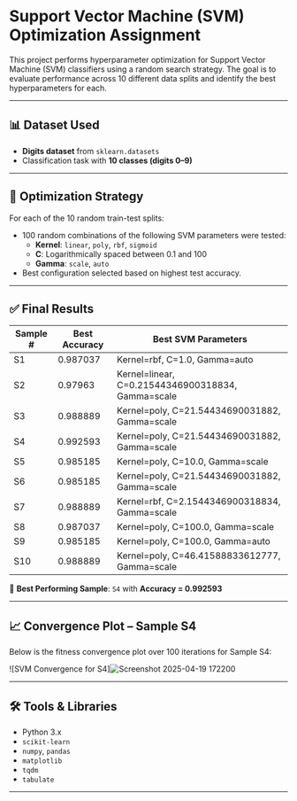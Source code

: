 #  Support Vector Machine (SVM) Optimization Assignment

This project performs hyperparameter optimization for Support Vector Machine (SVM) classifiers using a random search strategy. The goal is to evaluate performance across 10 different data splits and identify the best hyperparameters for each.

---

## 📊 Dataset Used

- **Digits dataset** from `sklearn.datasets`
- Classification task with **10 classes (digits 0–9)**

---

## 🔧 Optimization Strategy

For each of the 10 random train-test splits:
- 100 random combinations of the following SVM parameters were tested:
  - **Kernel**: `linear`, `poly`, `rbf`, `sigmoid`
  - **C**: Logarithmically spaced between 0.1 and 100
  - **Gamma**: `scale`, `auto`
- Best configuration selected based on highest test accuracy.

---

## ✅ Final Results

| Sample # | Best Accuracy | Best SVM Parameters |
|----------|----------------|---------------------|
| S1       | 0.987037       | Kernel=rbf, C=1.0, Gamma=auto |
| S2       | 0.97963        | Kernel=linear, C=0.21544346900318834, Gamma=scale |
| S3       | 0.988889       | Kernel=poly, C=21.54434690031882, Gamma=scale |
| S4       | 0.992593       | Kernel=poly, C=21.54434690031882, Gamma=scale |
| S5       | 0.985185       | Kernel=poly, C=10.0, Gamma=scale |
| S6       | 0.985185       | Kernel=poly, C=21.54434690031882, Gamma=scale |
| S7       | 0.988889       | Kernel=rbf, C=2.1544346900318834, Gamma=scale |
| S8       | 0.987037       | Kernel=poly, C=100.0, Gamma=scale |
| S9       | 0.985185       | Kernel=poly, C=100.0, Gamma=auto |
| S10      | 0.988889       | Kernel=poly, C=46.41588833612777, Gamma=scale |

🎯 **Best Performing Sample**: `S4` with **Accuracy = 0.992593**

---

## 📈 Convergence Plot – Sample S4

Below is the fitness convergence plot over 100 iterations for Sample S4:

![SVM Convergence for S4]![Screenshot 2025-04-19 172200](https://github.com/user-attachments/assets/262b8081-db05-4bdc-8a23-e0ab12999c92)


---

## 🛠️ Tools & Libraries

- Python 3.x
- `scikit-learn`
- `numpy`, `pandas`
- `matplotlib`
- `tqdm`
- `tabulate`

---
